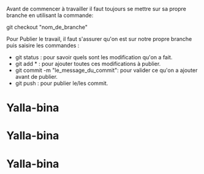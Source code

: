 Avant de commencer à travailler il faut toujours se mettre sur sa propre branche en utilisant la commande:

git checkout "nom_de_branche"

Pour Publier le travail, il faut s'assurer qu'on est sur notre propre branche puis saisire les commandes :

- git status : pour savoir quels sont les modification qu'on a fait.
- git add * : pour ajouter toutes ces modifications à publier.
- git commit -m "le_message_du_commit": pour valider ce qu'on a ajouter avant de publier.
- git push : pour publier le/les commit.
# Yalla-bina
# Yalla-bina
# Yalla-bina
